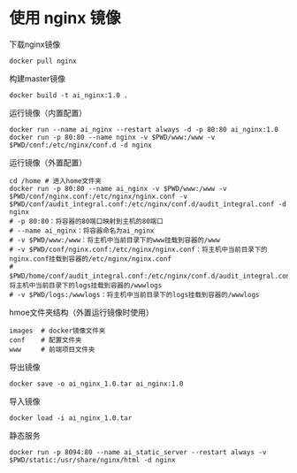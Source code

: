 # 使用 nginx 镜像
下载nginx镜像
```docker
docker pull nginx
```
构建master镜像
```docker
docker build -t ai_nginx:1.0 .
```
运行镜像（内置配置）
```docker
docker run --name ai_nginx --restart always -d -p 80:80 ai_nginx:1.0
docker run -p 80:80 --name nginx -v $PWD/www:/www -v $PWD/conf:/etc/nginx/conf.d -d nginx
```
运行镜像（外置配置）
```docker
cd /home # 进入home文件夹
docker run -p 80:80 --name ai_nginx -v $PWD/www:/www -v $PWD/conf/nginx.conf:/etc/nginx/nginx.conf -v $PWD/conf/audit_integral.conf:/etc/nginx/conf.d/audit_integral.conf -d nginx
# -p 80:80：将容器的80端口映射到主机的80端口
# --name ai_nginx：将容器命名为ai_nginx
# -v $PWD/www:/www：将主机中当前目录下的www挂载到容器的/www
# -v $PWD/conf/nginx.conf:/etc/nginx/nginx.conf：将主机中当前目录下的nginx.conf挂载到容器的/etc/nginx/nginx.conf
# $PWD/home/conf/audit_integral.conf:/etc/nginx/conf.d/audit_integral.conf：将主机中当前目录下的logs挂载到容器的/wwwlogs
# -v $PWD/logs:/wwwlogs：将主机中当前目录下的logs挂载到容器的/wwwlogs
```
hmoe文件夹结构（外置运行镜像时使用）
```
images  # docker镜像文件夹
conf    # 配置文件夹
www     # 前端项目文件夹
```
导出镜像
```docker
docker save -o ai_nginx_1.0.tar ai_nginx:1.0 
```
导入镜像
```docker
docker load -i ai_nginx_1.0.tar
```
静态服务
```docker
docker run -p 8094:80 --name ai_static_server --restart always -v $PWD/static:/usr/share/nginx/html -d nginx
```